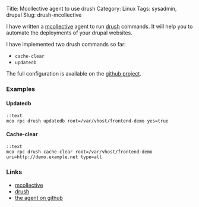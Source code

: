 Title: Mcollective agent to use drush
Category: Linux
Tags: sysadmin, drupal
Slug: drush-mcollective

I have written a [mcollective](https://puppetlabs.com/mcollective/) agent to run [drush](http://drush.ws) commands. It will help you to automate the deployments of your drupal websites.

I have implemented two drush commands so far:

* `cache-clear`
* `updatedb`

The full configuration is available on the [github project](https://github.com/roidelapluie/mcollective-drush).

### Examples

#### Updatedb

    ::text
    mco rpc drush updatedb root=/var/vhost/frontend-demo yes=true

#### Cache-clear

    ::text
    mco rpc drush cache-clear root=/var/vhost/frontend-demo uri=http://demo.example.net type=all

### Links

* [mcollective](https://puppetlabs.com/mcollective/)
* [drush](http://drush.ws)
* [the agent on github](https://github.com/roidelapluie/mcollective-drush)

